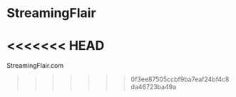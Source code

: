# StreamingFlair
<<<<<<< HEAD
=======
StreamingFlair.com
>>>>>>> 0f3ee87505ccbf9ba7eaf24bf4c8da46723ba49a
